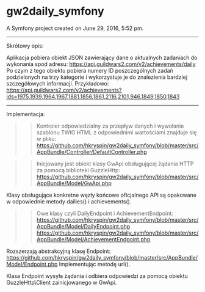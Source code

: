 gw2daily_symfony
================

A Symfony project created on June 29, 2016, 5:52 pm.

----------------

Skrótowy opis:

Aplikacja pobiera obiekt JSON zawierający dane o aktualnych zadaniach do wykonania spod adresu:
https://api.guildwars2.com/v2/achievements/daily
Po czym z tego obiektu pobiera numery ID poszczególnych zadań podzielonych na trzy kategorie i wykorzystuje je do znalezienia 
bardziej szczegółowych informacji.
Przykładowo:
https://api.guildwars2.com/v2/achievements?ids=1975,1939,1964,1967,1881,1856,1861,2116,2101,946,1849,1850,1843

----------------

Implementacja:

>> Kontroler odpowiedzialny za przepływ danych i wywołanie szablonu TWIG HTML z odpowiednimi wartościami znajduje się w pliku:
https://github.com/hkryspin/gw2daily_symfony/blob/master/src/AppBundle/Controller/DefaultController.php

>> Inicjowany jest obiekt klasy GwApi obsługującej żądania HTTP za pomocą biblioteki GuzzleHttp:
https://github.com/hkryspin/gw2daily_symfony/blob/master/src/AppBundle/Model/GwApi.php

Klasy obsługujące konkretne węzły końcowe oficjalnego API są opakowane w odpowiednie metody dailies() i achievements().

>> Owe klasy czyli DailyEndpoint i AchievementEndpoint:
https://github.com/hkryspin/gw2daily_symfony/blob/master/src/AppBundle/Model/DailyEndpoint.php
https://github.com/hkryspin/gw2daily_symfony/blob/master/src/AppBundle/Model/AchievementEndpoint.php

Rozszerzają abstrakcyjną klasę Endpoint:
https://github.com/hkryspin/gw2daily_symfony/blob/master/src/AppBundle/Model/Endpoint.php
Implementując metodę url().

Klasa Endpoint wysyła żądania i odbiera odpowiedzi za pomocą obiektu GuzzleHttp\Client zainicjowanego w GwApi.
